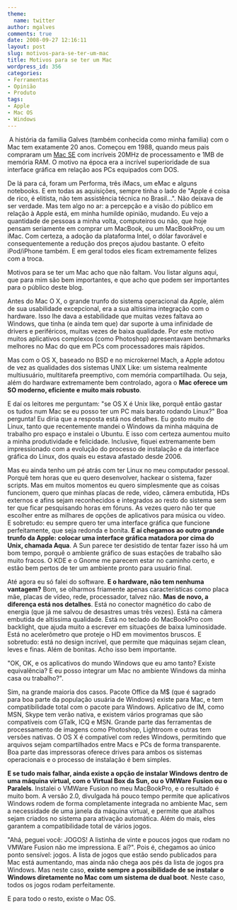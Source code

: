 ```yaml
---
theme:
  name: twitter
author: mgalves
comments: true
date: 2008-09-27 12:16:11
layout: post
slug: motivos-para-se-ter-um-mac
title: Motivos para se ter um Mac
wordpress_id: 356
categories:
- Ferramentas
- Opinião
- Produto
tags:
- Apple
- Mac OS
- Windows
---
```


 A história da familia Galves (também conhecida como minha familia) com o Mac tem exatamente 20 anos. Começou em 1988, quando meus pais compraram um [Mac SE](http://en.wikipedia.org/wiki/Macintosh_SE) com incríveis 20MHz de processamento e 1MB de memória RAM. O motivo na época era a incrível superioridade de sua interface gráfica em relação aos PCs equipados com DOS.

De lá para cá, foram um Performa, três iMacs, um eMac e alguns notebooks. E em todas as aquisições, sempre tinha o lado de "Apple é coisa de rico, é elitista, não tem assistência técnica no Brasil...". Não deixava de ser verdade. Mas tem algo no ar: a percepção e a visão do público em relação à Apple está, em minha humilde opinião, mudando. Eu vejo a quantidade de pessoas a minha volta, computeiros ou não, que hoje pensam seriamente em comprar um MacBook, ou um MacBookPro, ou um iMac. Com certeza, a adoção da plataforma Intel, o dólar favorável e consequentemente a redução dos preços ajudou bastante. O efeito iPod/iPhone também. E em geral todos eles ficam extremamente felizes com a troca.

Motivos para se ter um Mac acho que não faltam. Vou listar alguns aqui, que para mim são bem importantes, e que acho que podem ser importantes para o público deste blog.

Antes do Mac O X, o grande trunfo do sistema operacional da Apple, além de sua usabilidade excepcional, era a sua altíssima integração com o hardware. Isso lhe dava a estabilidade que muitas vezes faltava ao Windows, que tinha (e ainda tem que) dar suporte à uma infinidade de drivers e periféricos, muitas vezes de baixa qualidade. Por este motivo muitos aplicativos complexos (como Photoshop) apresentavam benchmarks melhores no Mac do que em PCs com processadores mais rápidos.

Mas com o OS X, baseado no BSD e no microkernel Mach, a Apple adotou de vez as qualidades dos sistemas UNIX Like: um sistema realmente multiusuário, multitarefa preemptivo, com memória compartilhada. Ou seja, além do hardware extremamente bem controlado, agora o **Mac oferece um SO moderno, eficiente e muito mais robusto**.

E daí os leitores me perguntam: "se OS X é Unix like, porquê então gastar os tudos num Mac se eu posso ter um PC mais barato rodando Linux?" Boa pergunta! Eu diria que a resposta está nos detalhes. Eu gosto muito de Linux, tanto que recentemente mandei o Windows da minha máquina de trabalho pro espaço e instalei o Ubuntu. E isso com certeza aumentou muito a minha produtividade e felicidade. Inclusive, fiquei extremamente bem impressionado com a evolução do processo de instalação e da interface gráfica do Linux, dos quais eu estava afastado desde 2006.

Mas eu ainda tenho um pé atrás com ter Linux no meu computador pessoal. Porquê tem horas que eu quero desenvolver, hackear o sistema, fazer scripts. Mas em muitos momentos eu quero simplesmente que as coisas funcionem, quero que minhas placas de rede, vídeo, câmera embutida, HDs externos e afins sejam reconhecidos e integrados ao resto do sistema sem ter que ficar pesquisando horas em fóruns. As vezes quero não ter que escolher entre as milhares de opções de aplicativos para música ou vídeo. E sobretudo: eu sempre quero ter uma interface gráfica que funcione perfeitamente, que seja redonda e bonita. **E aí chegamos ao outro grande trunfo da Apple: colocar uma interface gráfica matadora por cima do Unix, chamada Aqua**. A Sun parece ter desistido de tentar fazer isso há um bom tempo, porquê o ambiente gráfico de suas estações de trabalho são muito fracos. O KDE e o Gnome me parecem estar no caminho certo, e estão bem pertos de ter um ambiente pronto para usuário final.

Até agora eu só falei do software. **E o hardware, não tem nenhuma vantagem?** Bom, se olharmos friamente apenas características como placa mãe, placas de vídeo, rede, processador, talvez não. **Mas de novo, a diferença está nos detalhes**. Está no conector magnético do cabo de energia (que já me salvou de desastres umas três vezes). Está na câmera embutida de altíssima qualidade. Está no teclado do MacBookPro com backlight, que ajuda muito a escrever em situações de baixa luminosidade. Está no acelerômetro que proteje o HD em movimentos bruscos. E sobretudo: está no design incrível, que permite que máquinas sejam clean, leves e finas. Além de bonitas. Acho isso bem importante.

"OK, OK, e os aplicativos do mundo Windows que eu amo tanto? Existe equivalência? E eu posso integrar um Mac no ambiente Windows da minha casa ou trabalho?".

Sim, na grande maioria dos casos. Pacote Office da M$ (que é sagrado para boa parte da população usuária de Windows) existe para Mac, e tem compatibilidade total com o pacote para Windows. Aplicativo de IM, como MSN, Skype tem verão nativa, e existem vários programas que são compatíveis com GTalk, ICQ e MSN. Grande parte das ferramentas de processamento de imagens como Photoshop, Lightroom e outras tem versões nativas. O OS X é compatível com redes Windows, permitindo que arquivos sejam compartilhados entre Macs e PCs de forma transparente. Boa parte das impressoras oferece drives para ambos os sistemas operacionais e o processo de instalação é bem simples.

**E se tudo mais falhar, ainda existe a opção de instalar Windows dentro de uma máquina virtual, com o Virtual Box da Sun, ou o VMWare Fusion ou o Paralels**. Instalei o VMWare Fusion no meu MacBookPro, e o resultado é muito bom. A versão 2.0, divulgada há pouco tempo permite que aplicativos Windows rodem de forma completamente integrada no ambiente Mac, sem a necessidade de uma janela da máquina virtual, e permite que atalhos sejam criados no sistema para ativação automática. Além do mais, eles garantem a compatibilidade total de vários jogos.

"Ahá, peguei você: JOGOS! A listinha de vinte e poucos jogos que rodam no VMWare Fusion não me impressiona. E aí?". Pois é, chegamos ao único ponto sensível: jogos. A lista de jogos que estão sendo publicados para Mac está aumentando, mas ainda não chega aos pés da lista de jogos pra Windows. Mas neste caso, **existe sempre a possibilidade de se instalar o Windows diretamente no Mac com um sistema de dual boot**. Neste caso, todos os jogos rodam perfeitamente.

E para todo o resto, existe o Mac OS.
